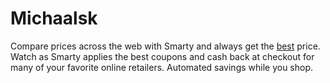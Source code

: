 # Michaalsk
Compare prices across the web with Smarty and always get the [best](https://lrapk.com/) price. Watch as Smarty applies the best coupons and cash back at checkout for many of your favorite online retailers. Automated savings while you shop.
